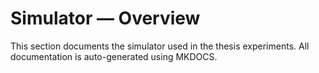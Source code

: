 
# Simulator — Overview

This section documents the simulator used in the thesis experiments. All documentation is auto-generated using MKDOCS.
